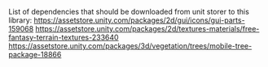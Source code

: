 List of dependencies that should be downloaded from unit storer to this library:
https://assetstore.unity.com/packages/2d/gui/icons/gui-parts-159068
https://assetstore.unity.com/packages/2d/textures-materials/free-fantasy-terrain-textures-233640
https://assetstore.unity.com/packages/3d/vegetation/trees/mobile-tree-package-18866